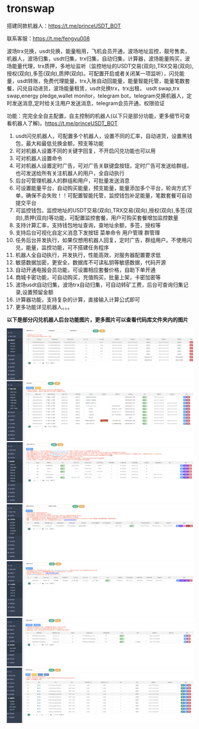 # tronswap
搭建同款机器人：https://t.me/princeUSDT_BOT

联系客服：https://t.me/fengyu008

波场trx兑换，usdt兑换，能量租用，飞机会员开通，波场地址监控，靓号售卖，机器人，波场归集，usdt归集，trx归集，自动归集，计算器，波场能量购买，波场能量代理，trx质押，多地址监听（监控地址的USDT交易(双向),TRX交易(双向),授权(双向),多签(双向),质押(双向)。可配置开启或者关闭某一项监听），闪兑能量，usdt转账，免费代理能量，trx入账自动回能量，能量智能托管，能量笔数套餐，闪兑自动进货，波场能量租赁，usdt兑换trx，trx出租， usdt swap,trx swap,energy pledge,wallet monitor，telegram bot，telegram兑换机器人，定时发送消息,定时给关注用户发送消息，telegram会员开通，权限验证


功能：完完全全自主配置，自主控制的机器人(以下只是部分功能，更多细节可查看机器人了解)。https://t.me/princeUSDT_BOT
1. usdt闪兑机器人，可配置多个机器人，设置不同的汇率，自动进货，设置黑钱包，最大和最低兑换金额，预支等功能
2. 可对机器人设置不同的关键字回复，不开启闪兑功能也可以用
3. 可对机器人设置命令 
4. 可对机器人设置定时广告，可对广告关联键盘按钮，定时广告可发送给群组，也可发送给所有关注机器人的用户，全自动执行
5. 后台可管理机器人的群组和用户，可批量发送消息
6. 可设置能量平台，自动购买能量，预支能量，能量添加多个平台，轮询方式下单，确保不会失败！！可配置智能托管，监控钱包补足能量，笔数套餐可自动提交平台
7. 可监控钱包，监控地址的USDT交易(双向),TRX交易(双向),授权(双向),多签(双向),质押(双向)等功能，可配置监控套餐，用户可购买套餐增加监控数量
8. 支持计算汇率，支持钱包地址查询，查地址余额，多签，授权等
9. 支持后台可视化自定义消息下发按钮 菜单命令 用户管理 群管理  
10. 任务后台并发执行，如果仅想用机器人回复，定时广告，群组用户。不使用闪兑，能量，监控功能，可不搭建任务程序
11. 机器人全自动执行，并发执行，性能高效，对服务器配置要求低
12. 敏感数据加密，更安全，数据库不可读私钥等敏感数据，代码开源
13. 自动开通电报会员功能，可设置相应套餐价格，自助下单开通
14. 商城卡密功能，可自动购买，充值购买，批量上架，卡密加密等
15. 波场usdt自动归集，波场trx自动归集，可自动转矿工费，后台可查询归集记录,设置预留金额
16. 计算器功能，支持复杂的计算，直接输入计算公式即可
17. 更多功能详见机器人。。。 


<b>以下是部分闪兑机器人后台功能图片，更多图片可以查看代码库文件夹内的图片</b>

<img src="https://github.com/PrinceCoder8/tronswap/blob/main/%E5%9B%BE%E7%89%87/%E5%85%85%E5%80%BC%E4%BA%A4%E6%98%93.png?raw=true">
<img src="https://github.com/PrinceCoder8/tronswap/blob/main/%E5%9B%BE%E7%89%87/%E6%9C%BA%E5%99%A8%E4%BA%BA%E5%85%B3%E9%94%AE%E5%AD%97%E5%9B%9E%E5%A4%8D.png?raw=true">
<img src="https://github.com/PrinceCoder8/tronswap/blob/main/%E5%9B%BE%E7%89%87/%E8%83%BD%E9%87%8F%E5%B9%B3%E5%8F%B0.png?raw=true">
<img src="https://github.com/PrinceCoder8/tronswap/blob/main/%E5%9B%BE%E7%89%87/%E9%97%AA%E5%85%91%E9%92%B1%E5%8C%85.png?raw=true">
<img src="https://github.com/PrinceCoder8/tronswap/blob/main/%E5%9B%BE%E7%89%87/%E9%A3%9E%E6%9C%BA%E4%BC%9A%E5%91%98.png?raw=true">
<img src="https://github.com/PrinceCoder8/tronswap/blob/main/%E5%9B%BE%E7%89%87/%E7%9B%91%E6%8E%A7%E5%9C%B0%E5%9D%80%E9%92%B1%E5%8C%85.png?raw=true">
<img src="https://github.com/PrinceCoder8/tronswap/blob/main/%E5%9B%BE%E7%89%87/%E5%8D%A1%E5%AF%86%E7%AE%A1%E7%90%86.png?raw=true">
